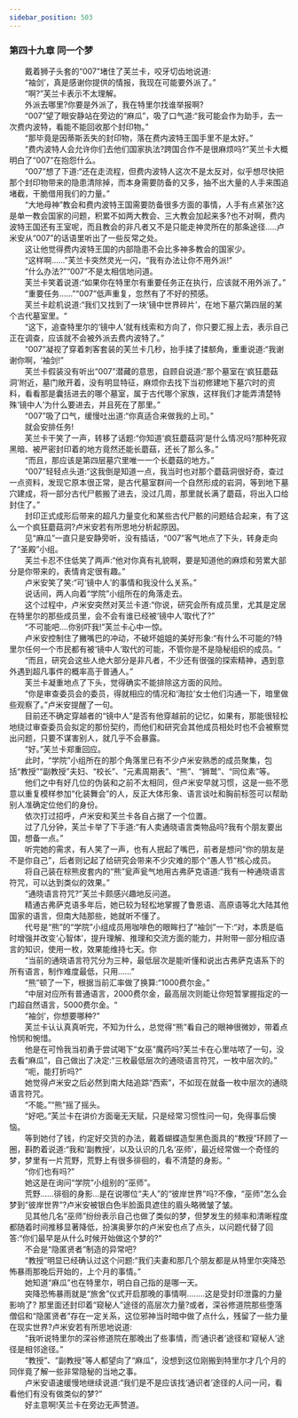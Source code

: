```yaml
---
sidebar_position: 503
---
```

### 第四十九章 同一个梦  


　　戴着狮子头套的“007”堵住了芙兰卡，咬牙切齿地说道:  
　　“袖剑’，真是感谢你提供的情报，我现在可能要外派了。”  
　　“啊?”芙兰卡表示不太理解。  
　　外派去哪里?你要是外派了，我在特里尔找谁举报啊?  
　　“007”望了眼安静站在旁边的“麻瓜”，吸了口气道:“我可能会作为助手，去一次费内波特，看能不能回收那个封印物。”  
　　“那毕竟是因蒂斯丢失的封印物，落在费内波特王国手里不是太好。”  
　　“费内波特人会允许你们去他们国家执法?跨国合作不是很麻烦吗?”芙兰卡大概明白了“007”在抱怨什么。  
　　“007”想了下道:“还在走流程，但费内波特人这次不是太反对，似乎想尽快把那个封印物带来的隐患清除掉，而本身需要防备的又多，抽不出大量的人手来围追堵截，干脆借用我们的力量。”  
　　“大地母神”教会和费内波特王国需要防备很多方面的事情，人手有点紧张?这是单一教会国家的问题，积累不如两大教会、三大教会加起来多?也不对啊，费内波特王国还有王室呢，而且教会的非凡者又不是只能走神灵所在的那条途径.....卢米安从“007”的话语里听出了一些反常之处。  
　　这让他觉得费内波特王国的内部隐患不会比多神多教会的国家少。  
　　“这样啊……”芙兰卡突然灵光一闪，“我有办法让你不用外派!”  
　　“什么办法?”“007”不是太相信地问道。  
　　芙兰卡笑着说道:“如果你在特里尔有重要任务正在执行，应该就不用外派了。”  
　　“重要任务...…”“007”低声重复，忽然有了不好的预感。  
　　芙兰卡趁机说道:“我们又找到了一块‘镜中世界碎片’，在地下墓穴第四层的某个古代墓室里。“  
　　“这下，追查特里尔的‘镜中人’就有线索和方向了，你只要汇报上去，表示自己正在调查，应该就不会被外派去费内波特了。”  
　　“007”凝视了穿着刺客套装的芙兰卡几秒，抬手揉了揉额角，重重说道:“我谢谢你啊，‘袖剑!”  
　　芙兰卡假装没有听出“007”潜藏的意思，自顾自说道:“那个墓室在‘疯狂蘑菇洞’附近，墓门敞开着，没有明显特征，麻烦你去找下当初修建地下墓穴时的资料，看看那是囊括进去的哪个墓室，属于古代哪个家族，这样我们才能弄清楚特殊‘镜中人’为什么要进去，并且死在了那里。”  
　　“007”吸了口气，缓慢吐出道:“你真适合来做我的上司。”  
　　就会安排任务!  
　　芙兰卡干笑了一声，转移了话题:“你知道‘疯狂蘑菇洞’是什么情况吗?那种死寂黑暗、被严密封印着的地方竟然还能长蘑菇，还长了那么多。”  
　　“而且，那应该是第四层墓穴里唯一一个长蘑菇的地方。”  
　　“007”轻轻点头道:“这我倒是知道一点，我当时也对那个蘑菇洞很好奇，查过一点资料，发现它原本很正常，是古代墓室群间一个自然形成的岩洞，等到地下墓穴建成，将一部分古代尸骸搬了进去，没过几周，那里就长满了蘑菇，将出入口给封住了。”  
　　封印正式成形后带来的超凡力量变化和某些古代尸骸的问题结合起来，有了这么一个疯狂蘑菇洞?卢米安若有所思地分析起原因。  
　　见“麻瓜”一直只是安静旁听，没有插话，“007”客气地点了下头，转身走向了“圣殿”小组。  
　　芙兰卡忍不住低笑了两声:“他对你真有礼貌啊，要是知道他的麻烦和劳累大部分是你带来的，表情肯定很有趣。”  
　　卢米安笑了笑:“可‘镜中人’的事情和我没什么关系。”  
　　说话间，两人向着“学院”小组所在的角落走去。  
　　这个过程中，卢米安突然对芙兰卡道:“你说，研究会所有成员里，尤其是定居在特里尔的那些成员里，会不会有谁已经被‘镜中人’取代了?”  
　　“不可能吧....你别吓我!”芙兰卡心中一惊。  
　　卢米安控制住了撇嘴巴的冲动，不破坏姐姐的美好形象:“有什么不可能的?特里尔任何一个市民都有被‘镜中人’取代的可能，不管你是不是隐秘组织的成员。“  
　　“而且，研究会这些人绝大部分是非凡者，不少还有很强的探索精神，遇到意外遇到超凡事件的概率高于普通人。”  
　　芙兰卡凝重地点了下头，觉得确实不能排除这方面的风险。  
　　“你是审查委员会的委员，得就相应的情况和‘海拉’女士他们沟通一下，暗里做些观察了。”卢米安提醒了一句。  
　　目前还不确定穿越者的“镜中人”是否有他穿越前的记忆，如果有，那能很轻松地绕过审查委员会拟定的那份契约，而他们和研究会其他成员相处时也不会被察觉出问题，只要不谋害别人，就几乎不会暴露。  
　　“好。”芙兰卡郑重回应。  
　　此时，“学院”小组所在的那个角落里已有不少卢米安熟悉的成员聚集，包括“教授”“副教授”夫妇、“校长”、“元素周期表”、“熊”、“狮鹫”、“同位素”等。  
　　他们之中有好几位的伪装和之前不太相同，但卢米安早就习惯，这是一些不愿意以重复模样参加“化装舞会”的人，反正大体形象、语言谈吐和胸前标签可以帮助别人准确定位他们的身份。  
　　依次打过招呼，卢米安和芙兰卡各自占据了一个位置。  
　　过了几分钟，芙兰卡举了下手道:“有人卖通晓语言类物品吗?我有个朋友要出国，想备一点。”  
　　听完她的需求，有人笑了一声，也有人抿起了嘴巴，前者是想问“你的朋友是不是你自己”，后者则记起了给研究会带来不少灾难的那个“愚人节”核心成员。  
　　将自己装在棕熊皮套内的“熊”瓮声瓮气地用古弗萨克语道:“我有一种通晓语言符咒，可以达到类似的效果。”  
　　“通晓语言符咒?”芙兰卡颇感兴趣地反问道。  
　　精通古弗萨克语多年后，她已较为轻松地掌握了鲁恩语、高原语等北大陆其他国家的语言，但南大陆那些，她就听不懂了。  
　　代号是“熊”的“学院”小组成员用咖啡色的眼眸扫了“袖剑”一下:“对，本质是临时增强并改变‘心智体’，提升理解、推理和交流方面的能力，并附带一部分相应语言的知识，使用一枚，效果能维持七天。你  
　　“当前的通晓语言符咒分为三种，最低层次是能听懂和说出古弗萨克语系下的所有语言，制作难度最低，只用......”  
　　“熊”顿了一下，根据当前汇率做了换算:“1000费尔金。”  
　　“中层对应所有普通语言，2000费尔金，最高层次则能让你短暂掌握指定的一门超自然语言，5000费尔金。“  
　　“袖剑’，你想要哪种?”  
　　芙兰卡认认真真听完，不知为什么，总觉得“熊”看自己的眼神很微妙，带着点怜悯和惋惜。  
　　他是在可怜我当初勇于尝试喝下“女巫”魔药吗?芙兰卡在心里咕哝了一句，没去看“麻瓜”，自己做出了决定:“三枚最低层次的通晓语言符咒，一枚中层次的。”  
　　“呃，能打折吗?”  
　　她觉得卢米安之后必然到南大陆追踪“西索”，不如现在就备一枚中层次的通晓语言符咒。  
　　“不能。”“熊”摇了摇头。  
　　“好吧。”芙兰卡在讲价方面毫无天赋，只是经常习惯性问一句，免得事后懊恼。  
　　等到她付了钱，约定好交货的办法，戴着蝴蝶造型黑色面具的“教授”环顾了一圈，斟酌着说道:“我和‘副教授’，以及认识的几名‘巫师’，最近经常做一个奇怪的梦，梦里有一片荒野，荒野上有很多徘徊的，看不清楚的身影。“  
　　“你们也有吗?”  
　　她这是在询问“学院”小组别的“巫师”。  
　　荒野……徘徊的身影…是在说哪位“夫人”的“彼岸世界”吗?不像，“巫师”怎么会梦到“彼岸世界”?卢米安被银白色半脸面具遮住的眉头略微皱了皱。  
　　见其他几名“巫师”纷纷表示自己也做了类似的梦，但梦发生的频率和清晰程度都随着时间推移显著降低，扮演奥萝尔的卢米安也点了点头，以问题代替了回答:“你们最早是从什么时候开始做这个梦的?”  
　　不会是“隐匿贤者”制造的异常吧?  
　　“教授”明显已经确认过这个问题:“我们夫妻和那几个朋友都是从特里尔突降恐怖暴雨那晚后开始的，上个月的事情。”  
　　她知道“麻瓜”也在特里尔，明白自己指的是哪一天。  
　　突降恐怖暴雨就是“旅舍”仪式开启那晚的事情啊.…….这是受封印泄露的力量影响了? 那里面还封印着“窥秘人”途径的高层次力量?或者，深谷修道院那些堕落僧侣和“隐匿贤者”存在一定关系，这位邪神当时暗中做了点什么，残留了一些力量在现实世界?卢米安若有所思地说道:  
　　“我听说特里尔的深谷修道院在那晚出了些事情，而‘通识者’途径和‘窥秘人’途径是相邻途径。”  
　　“教授”、“副教授”等人都望向了“麻瓜”，没想到这位刚搬到特里尔才几个月的同伴竟了解一些非常隐秘的当地之事。  
　　卢米安语速缓慢地继续说道:“我们是不是应该找‘通识者’途径的人问一问，看看他们有没有做类似的梦?”  
　　好主意啊!芙兰卡在旁边无声赞道。  
